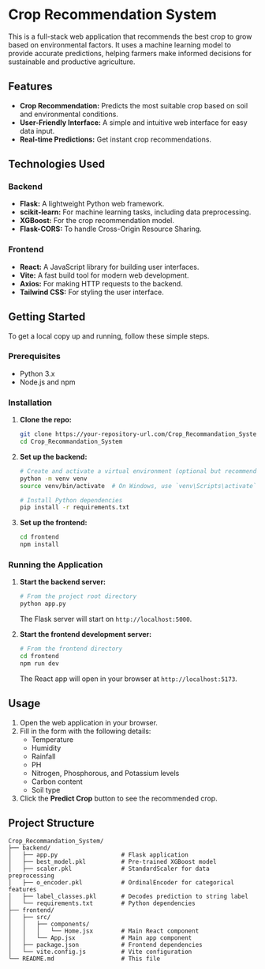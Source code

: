 # Crop Recommendation System

This is a full-stack web application that recommends the best crop to grow based on environmental factors. It uses a machine learning model to provide accurate predictions, helping farmers make informed decisions for sustainable and productive agriculture.

## Features

-   **Crop Recommendation:** Predicts the most suitable crop based on soil and environmental conditions.
-   **User-Friendly Interface:** A simple and intuitive web interface for easy data input.
-   **Real-time Predictions:** Get instant crop recommendations.

## Technologies Used

### Backend

-   **Flask:** A lightweight Python web framework.
-   **scikit-learn:** For machine learning tasks, including data preprocessing.
-   **XGBoost:** For the crop recommendation model.
-   **Flask-CORS:** To handle Cross-Origin Resource Sharing.

### Frontend

-   **React:** A JavaScript library for building user interfaces.
-   **Vite:** A fast build tool for modern web development.
-   **Axios:** For making HTTP requests to the backend.
-   **Tailwind CSS:** For styling the user interface.

## Getting Started

To get a local copy up and running, follow these simple steps.

### Prerequisites

-   Python 3.x
-   Node.js and npm

### Installation

1.  **Clone the repo:**
    ```sh
    git clone https://your-repository-url.com/Crop_Recommandation_System.git
    cd Crop_Recommandation_System
    ```

2.  **Set up the backend:**
    ```sh
    # Create and activate a virtual environment (optional but recommended)
    python -m venv venv
    source venv/bin/activate  # On Windows, use `venv\Scripts\activate`

    # Install Python dependencies
    pip install -r requirements.txt
    ```

3.  **Set up the frontend:**
    ```sh
    cd frontend
    npm install
    ```

### Running the Application

1.  **Start the backend server:**
    ```sh
    # From the project root directory
    python app.py
    ```
    The Flask server will start on `http://localhost:5000`.

2.  **Start the frontend development server:**
    ```sh
    # From the frontend directory
    cd frontend
    npm run dev
    ```
    The React app will open in your browser at `http://localhost:5173`.

## Usage

1.  Open the web application in your browser.
2.  Fill in the form with the following details:
    -   Temperature
    -   Humidity
    -   Rainfall
    -   PH
    -   Nitrogen, Phosphorous, and Potassium levels
    -   Carbon content
    -   Soil type
3.  Click the **Predict Crop** button to see the recommended crop.

## Project Structure

```
Crop_Recommandation_System/
├── backend/
│   ├── app.py                  # Flask application
│   ├── best_model.pkl          # Pre-trained XGBoost model
│   ├── scaler.pkl              # StandardScaler for data preprocessing
│   ├── o_encoder.pkl           # OrdinalEncoder for categorical features
│   ├── label_classes.pkl       # Decodes prediction to string label
│   └── requirements.txt        # Python dependencies
├── frontend/
│   ├── src/
│   │   ├── components/
│   │   │   └── Home.jsx        # Main React component
│   │   └── App.jsx             # Main app component
│   ├── package.json            # Frontend dependencies
│   └── vite.config.js          # Vite configuration
└── README.md                   # This file
```

